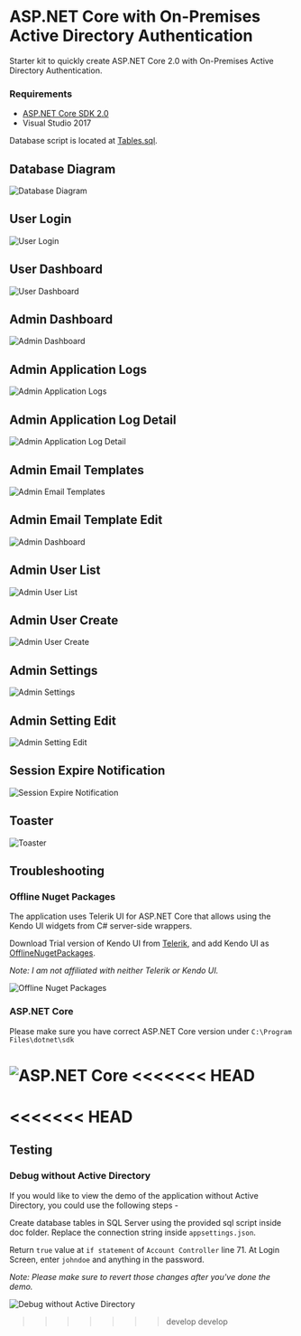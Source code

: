 # ASP.NET Core with On-Premises Active Directory Authentication

Starter kit to quickly create ASP.NET Core 2.0 with On-Premises Active Directory Authentication.

### Requirements
  * [ASP.NET Core SDK 2.0](https://www.microsoft.com/net/download/core)
  * Visual Studio 2017

Database script is located at [Tables.sql](https://github.com/WinLwinOoNet/AspNetCoreActiveDirectoryStarterKit/blob/master/doc/Tables.sql).

## Database Diagram
![Database Diagram](https://github.com/WinLwinOoNet/AspNetCoreActiveDirectoryStarterKit/blob/master/doc/screenshots/DatabaseDiagram.png "Database Diagram")

## User Login
![User Login](https://github.com/WinLwinOoNet/AspNetCoreActiveDirectoryStarterKit/blob/master/doc/screenshots/Login.png "User Login")

## User Dashboard
![User Dashboard](https://github.com/WinLwinOoNet/AspNetCoreActiveDirectoryStarterKit/blob/master/doc/screenshots/UserDashboard.png "User Dashboard")

## Admin Dashboard
![Admin Dashboard](https://github.com/WinLwinOoNet/AspNetCoreActiveDirectoryStarterKit/blob/master/doc/screenshots/AdminDashboard.png "Admin Dashboard")

## Admin Application Logs
![Admin Application Logs](https://github.com/WinLwinOoNet/AspNetCoreActiveDirectoryStarterKit/blob/master/doc/screenshots/AdminApplicationLogs.png "Admin Application Logs")

## Admin Application Log Detail
![Admin Application Log Detail](https://github.com/WinLwinOoNet/AspNetCoreActiveDirectoryStarterKit/blob/master/doc/screenshots/AdminApplicationLogDetail.png "Admin Application Log Detail")

## Admin Email Templates
![Admin Email Templates](https://github.com/WinLwinOoNet/AspNetCoreActiveDirectoryStarterKit/blob/master/doc/screenshots/AdminEmailTemplateList.png "Admin Email Templates")

## Admin Email Template Edit
![Admin Dashboard](https://github.com/WinLwinOoNet/AspNetCoreActiveDirectoryStarterKit/blob/master/doc/screenshots/AdminEmailTemplateEdit.png "Admin Email Template Edit")

## Admin User List
![Admin User List](https://github.com/WinLwinOoNet/AspNetCoreActiveDirectoryStarterKit/blob/master/doc/screenshots/AdminUserList.png "Admin User List")

## Admin User Create
![Admin User Create](https://github.com/WinLwinOoNet/AspNetCoreActiveDirectoryStarterKit/blob/master/doc/screenshots/AdminUserCreate.png "Admin User Create")

## Admin Settings
![Admin Settings](https://github.com/WinLwinOoNet/AspNetCoreActiveDirectoryStarterKit/blob/master/doc/screenshots/AdminSettings.png "Admin Settings")

## Admin Setting Edit
![Admin Setting Edit](https://github.com/WinLwinOoNet/AspNetCoreActiveDirectoryStarterKit/blob/master/doc/screenshots/AdminSettingEdit.png "Admin Setting Edit")

## Session Expire Notification
![Session Expire Notification](https://github.com/WinLwinOoNet/AspNetCoreActiveDirectoryStarterKit/blob/master/doc/screenshots/SessionExpireNotification.png "Session Expire Notification")

## Toaster
![Toaster](https://github.com/WinLwinOoNet/AspNetCoreActiveDirectoryStarterKit/blob/master/doc/screenshots/Toaster.png "Toaster")

## Troubleshooting
### Offline Nuget Packages
The application uses Telerik UI for ASP.NET Core that allows using the Kendo UI widgets from C# server-side wrappers. 

Download Trial version of Kendo UI from [Telerik](http://www.telerik.com), and add Kendo UI as [OfflineNugetPackages](http://docs.telerik.com/aspnet-core/getting-started/getting-started#configuration-Add). 

*Note: I am not affiliated with neither Telerik or Kendo UI.*

![Offline Nuget Packages](https://github.com/WinLwinOoNet/AspNetCoreActiveDirectoryStarterKit/blob/master/doc/screenshots/OfflineNugetPackages.png "Offline Nuget Packages")

### ASP.NET Core
Please make sure you have correct ASP.NET Core version under `C:\Program Files\dotnet\sdk`

![ASP.NET Core](https://github.com/WinLwinOoNet/AspNetCoreActiveDirectoryStarterKit/blob/master/doc/screenshots/ASPNetCore.png "ASP.NET Core")
<<<<<<< HEAD
=======
<<<<<<< HEAD
=======

## Testing 
### Debug without Active Directory
If you would like to view the demo of the application without Active Directory, you could use the following steps -

Create database tables in SQL Server using the provided sql script inside doc folder. Replace the connection string inside `appsettings.json`.

Return `true` value at `if statement` of `Account Controller` line 71. At Login Screen, enter `johndoe` and anything in the password.

*Note: Please make sure to revert those changes after you've done the demo.*

![Debug without Active Directory](https://github.com/WinLwinOoNet/AspNetCoreActiveDirectoryStarterKit/blob/master/doc/screenshots/DebugWithoutAD.png "Debug without Active Directory")
>>>>>>> develop
>>>>>>> develop
